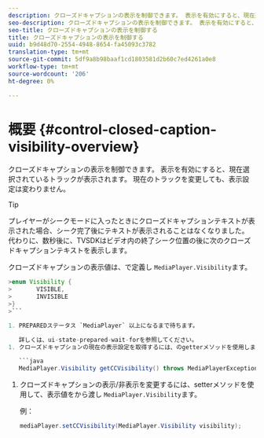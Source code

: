 ```yaml
---
description: クローズドキャプションの表示を制御できます。 表示を有効にすると、現在選択されているトラックが表示されます。 現在のトラックを変更しても、表示設定は変わりません。
seo-description: クローズドキャプションの表示を制御できます。 表示を有効にすると、現在選択されているトラックが表示されます。 現在のトラックを変更しても、表示設定は変わりません。
seo-title: クローズドキャプションの表示を制御する
title: クローズドキャプションの表示を制御する
uuid: b9d48d70-2554-4948-8654-fa45093c3782
translation-type: tm+mt
source-git-commit: 5df9a8b98baaf1cd1803581d2b60c7ed4261a0e8
workflow-type: tm+mt
source-wordcount: '206'
ht-degree: 0%

---
```



# 概要 {#control-closed-caption-visibility-overview}

クローズドキャプションの表示を制御できます。 表示を有効にすると、現在選択されているトラックが表示されます。 現在のトラックを変更しても、表示設定は変わりません。

>[!TIP]
>
>プレイヤーがシークモードに入ったときにクローズドキャプションテキストが表示された場合、シーク完了後にテキストが表示されることはなくなりました。 代わりに、数秒後に、TVSDKはビデオ内の終了シーク位置の後に次のクローズドキャプションテキストを表示します。
>
>クローズドキャプションの表示値は、で定義し `MediaPlayer.Visibility`ます。
>
>
```java
>enum Visibility {  
>       VISIBLE,  
>       INVISIBLE 
>}
>```

1. PREPAREDステータス `MediaPlayer` 以上になるまで待ちます。

   詳しくは、ui-state-prepared-wait-forを参照してください。
1. クローズドキャプションの現在の表示設定を取得するには、のgetterメソッドを使用します。このメソッドは、表示値 `MediaPlayer`を返します。

   ```java
   MediaPlayer.Visibility getCCVisibility() throws MediaPlayerException;
   ```

1. クローズドキャプションの表示/非表示を変更するには、setterメソッドを使用して、表示値をから渡し `MediaPlayer.Visibility`ます。

   例：

   ```java
   mediaPlayer.setCCVisibility(MediaPlayer.Visibility visibility);
   ```

